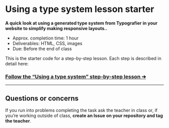 # Using a type system lesson starter

**A quick look at using a generated type system from Typografier in your website to simplify making responsive layouts..**

- Approx. completion time: 1 hour
- Deliverables: HTML, CSS, images
- Due: Before the end of class

This is the starter code for a step-by-step lesson. Each step is described in detail here:

### [**Follow the “Using a type system” step-by-step lesson ➔**](https://learntheweb.courses/courses/web-dev-2/using-a-type-system/)

---

## Questions or concerns

If you run into problems completing the task ask the teacher in class or, if you’re working outside of class, **create an Issue on your repository and tag the teacher**.

